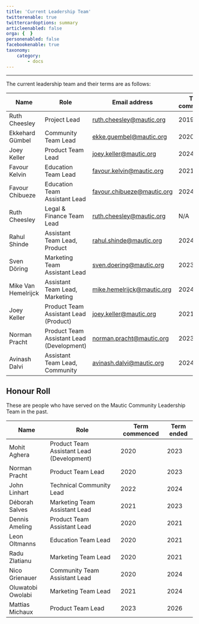 ```yaml
---
title: 'Current Leadership Team'
twitterenable: true
twittercardoptions: summary
articleenabled: false
orga: {  }
personenabled: false
facebookenable: true
taxonomy:
    category:
        - docs
---
```


---
The current leadership team and their terms are as follows:

| Name      | Role     | Email address | Term commenced | Term ends |
|-----------|--------------------|-----------------------|-----------------|---------------|
| Ruth Cheesley         |  Project Lead                  |  ruth.cheesley@mautic.org                     |  2019              | N/A              |
| Ekkehard Gümbel           | Community Team Lead                   | ekke.guembel@mautic.org                      |   2020              |  2023             |
| Joey Keller          | Product Team Lead                   | joey.keller@mautic.org                      |  2024               |  2027             |
| Favour Kelvin         | Education Team Lead                   | favour.kelvin@mautic.org                      |   2021              | 2024              |
| Favour Chibueze         | Education Team Assistant Lead                   | favour.chibueze@mautic.org                     | 2024                | 2026              |
| Ruth Cheesley      | Legal & Finance Team Lead                   | ruth.cheesley@mautic.org                     |   N/A              |  N/A             |
| Rahul Shinde        | Assistant Team Lead, Product                  | rahul.shinde@mautic.org                      |  2024               |   2027            |
| Sven Döring         | Marketing Team Assistant Lead                   |   sven.doering@mautic.org                   |   2023              |      2025         |
| Mike Van Hemelrijck         | Assistant Team Lead, Marketing                   | mike.hemelrijck@mautic.org                      |  2024               |   2027            |
| Joey Keller      | Product Team Assistant Lead (Product)                  | joey.keller@mautic.org                      |  2021               |  2023             |
| Norman Pracht    | Product Team Assistant Lead (Development)                  | norman.pracht@mautic.org                      | 2023                | 2025              |
| Avinash Dalvi    | Assistant Team Lead, Community                             | avinash.dalvi@mautic.org                           |2024                 |2027             |

## Honour Roll

These are people who have served on the Mautic Community Leadership Team in the past.

| Name      | Role     | Term commenced | Term ended |
|-----------|--------------------|-----------------|---------------|
| Mohit Aghera        | Product Team Assistant Lead (Development)                   |  2020               |   2023            |
| Norman Pracht         | Product Team Lead                   |  2020               |   2023            |
| John Linhart | Technical Community Lead | 2022 | 2024     |
| Déborah Salves | Marketing Team Assistant Lead | 2021 | 2023 |
| Dennis Ameling         | Product Team Assistant Lead                   | 2020                 | 2021              |
| Leon Oltmanns         | Education Team Lead                   |  2020               |   2021            |
| Radu Zlatianu         | Marketing Team Lead                   |  2020               |   2021            |
| Nico Grienauer          | Community Team Assistant Lead         |  2020               |  2024             |
| Oluwatobi Owolabi        | Marketing Team Lead                  |  2021               |   2024            |
| Mattias Michaux         | Product Team Lead                    |  2023               |   2026            |
